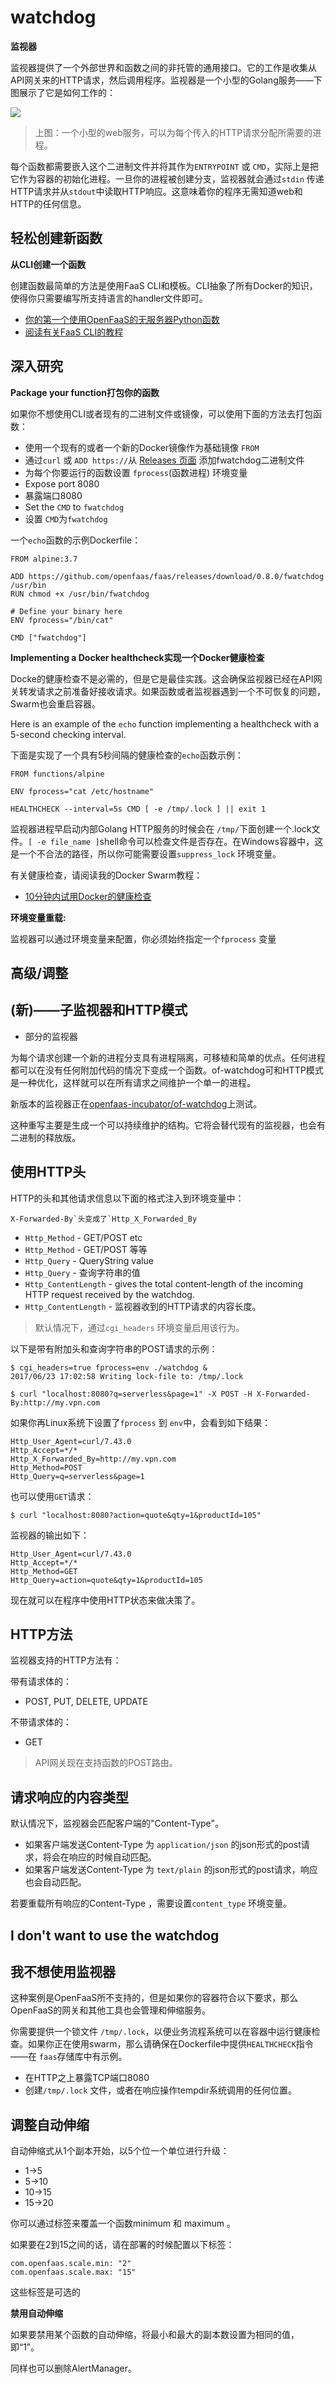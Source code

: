 # watchdog

**监视器**

监视器提供了一个外部世界和函数之间的非托管的通用接口。它的工作是收集从API网关来的HTTP请求，然后调用程序。监视器是一个小型的Golang服务——下图展示了它是如何工作的：



![](https://ws1.sinaimg.cn/large/006tNbRwgy1fuzw3rkue0j30k00bamy2.jpg)



> 上图：一个小型的web服务，可以为每个传入的HTTP请求分配所需要的进程。

每个函数都需要嵌入这个二进制文件并将其作为`ENTRYPOINT` 或 `CMD`，实际上是把它作为容器的初始化进程。一旦你的进程被创建分支，监视器就会通过`stdin` 传递HTTP请求并从`stdout`中读取HTTP响应。这意味着你的程序无需知道web和HTTP的任何信息。

## **轻松创建新函数**

**从CLI创建一个函数**

创建函数最简单的方法是使用FaaS CLI和模板。CLI抽象了所有Docker的知识，使得你只需要编写所支持语言的handler文件即可。

- [你的第一个使用OpenFaaS的无服务器Python函数](https://link.zhihu.com/?target=https%3A//blog.alexellis.io/first-faas-python-function/)
- [阅读有关FaaS CLI的教程](https://link.zhihu.com/?target=https%3A//github.com/openfaas/faas-cli)

## **深入研究**

**Package your function打包你的函数**

如果你不想使用CLI或者现有的二进制文件或镜像，可以使用下面的方法去打包函数：

- 使用一个现有的或者一个新的Docker镜像作为基础镜像 `FROM`
- 通过`curl` 或 `ADD https://`从 [Releases 页面](https://link.zhihu.com/?target=https%3A//github.com/openfaas/faas/releases) 添加fwatchdog二进制文件
- 为每个你要运行的函数设置 `fprocess`(函数进程) 环境变量
- Expose port 8080
- 暴露端口8080
- Set the `CMD` to `fwatchdog`
- 设置 `CMD`为`fwatchdog`

一个`echo`函数的示例Dockerfile：

```text
FROM alpine:3.7

ADD https://github.com/openfaas/faas/releases/download/0.8.0/fwatchdog /usr/bin
RUN chmod +x /usr/bin/fwatchdog

# Define your binary here
ENV fprocess="/bin/cat"

CMD ["fwatchdog"]
```

**Implementing a Docker healthcheck实现一个Docker健康检查**

Docke的健康检查不是必需的，但是它是最佳实践。这会确保监视器已经在API网关转发请求之前准备好接收请求。如果函数或者监视器遇到一个不可恢复的问题，Swarm也会重启容器。

Here is an example of the `echo` function implementing a healthcheck with a 5-second checking interval.

下面是实现了一个具有5秒间隔的健康检查的`echo`函数示例：

```text
FROM functions/alpine

ENV fprocess="cat /etc/hostname"

HEALTHCHECK --interval=5s CMD [ -e /tmp/.lock ] || exit 1
```

监视器进程早启动内部Golang HTTP服务的时候会在 `/tmp/`下面创建一个.lock文件。`[ -e file_name ]`shell命令可以检查文件是否存在。在Windows容器中，这是一个不合法的路径，所以你可能需要设置`suppress_lock` 环境变量。

有关健康检查，请阅读我的Docker Swarm教程：

- [10分钟内试用Docker的健康检查](https://link.zhihu.com/?target=http%3A//blog.alexellis.io/test-drive-healthcheck/)

**环境变量重载:**

监视器可以通过环境变量来配置，你必须始终指定一个`fprocess` 变量

## **高级/调整**

## **(新)——子监视器和HTTP模式**

- 部分的监视器

为每个请求创建一个新的进程分支具有进程隔离，可移植和简单的优点。任何进程都可以在没有任何附加代码的情况下变成一个函数。of-watchdog可和HTTP模式是一种优化，这样就可以在所有请求之间维护一个单一的进程。

新版本的监视器正在[openfaas-incubator/of-watchdog](https://link.zhihu.com/?target=https%3A//github.com/openfaas-incubator/of-watchdog)上测试。

这种重写主要是生成一个可以持续维护的结构。它将会替代现有的监视器，也会有二进制的释放版。

## **使用HTTP头**

HTTP的头和其他请求信息以下面的格式注入到环境变量中：

```
X-Forwarded-By`头变成了`Http_X_Forwarded_By
```

- `Http_Method` - GET/POST etc
- `Http_Method` - GET/POST 等等
- `Http_Query` - QueryString value
- `Http_Query` - 查询字符串的值
- `Http_ContentLength` - gives the total content-length of the incoming HTTP request received by the watchdog.
- `Http_ContentLength` - 监视器收到的HTTP请求的内容长度。

> 默认情况下，通过`cgi_headers` 环境变量启用该行为。

以下是带有附加头和查询字符串的POST请求的示例：

```text
$ cgi_headers=true fprocess=env ./watchdog &
2017/06/23 17:02:58 Writing lock-file to: /tmp/.lock

$ curl "localhost:8080?q=serverless&page=1" -X POST -H X-Forwarded-By:http://my.vpn.com
```

如果你再Linux系统下设置了`fprocess` 到 `env`中，会看到如下结果：

```text
Http_User_Agent=curl/7.43.0
Http_Accept=*/*
Http_X_Forwarded_By=http://my.vpn.com
Http_Method=POST
Http_Query=q=serverless&page=1
```

也可以使用`GET`请求：

```text
$ curl "localhost:8080?action=quote&qty=1&productId=105"
```

监视器的输出如下：

```text
Http_User_Agent=curl/7.43.0
Http_Accept=*/*
Http_Method=GET
Http_Query=action=quote&qty=1&productId=105
```

现在就可以在程序中使用HTTP状态来做决策了。

## **HTTP方法**

监视器支持的HTTP方法有：

带有请求体的：

- POST, PUT, DELETE, UPDATE

不带请求体的：

- GET

> API网关现在支持函数的POST路由。

## **请求响应的内容类型**

默认情况下，监视器会匹配客户端的"Content-Type"。

- 如果客户端发送Content-Type 为 `application/json` 的json形式的post请求，将会在响应的时候自动匹配。
- 如果客户端发送Content-Type 为 `text/plain` 的json形式的post请求，响应也会自动匹配。

若要重载所有响应的Content-Type ，需要设置`content_type` 环境变量。

## **I don't want to use the watchdog**

## **我不想使用监视器**

这种案例是OpenFaaS所不支持的，但是如果你的容器符合以下要求，那么OpenFaaS的网关和其他工具也会管理和伸缩服务。

你需要提供一个锁文件 `/tmp/.lock`，以便业务流程系统可以在容器中运行健康检查。如果你正在使用swarm，那么请确保在Dockerfile中提供`HEALTHCHECK`指令——在 `faas`存储库中有示例。

- 在HTTP之上暴露TCP端口8080
- 创建`/tmp/.lock` 文件，或者在响应操作tempdir系统调用的任何位置。

## **调整自动伸缩**

自动伸缩式从1个副本开始，以5个位一个单位进行升级：

- 1->5
- 5->10
- 10->15
- 15->20

你可以通过标签来覆盖一个函数minimum 和 maximum 。

如果要在2到15之间的话，请在部署的时候配置以下标签：

```text
com.openfaas.scale.min: "2"
com.openfaas.scale.max: "15"
```

这些标签是可选的

**禁用自动伸缩**

如果要禁用某个函数的自动伸缩，将最小和最大的副本数设置为相同的值，即“1”。

同样也可以删除AlertManager。